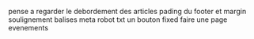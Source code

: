 pense a regarder le debordement des articles
pading du footer et margin soulignement
balises meta robot txt
un bouton fixed
faire une page evenements
